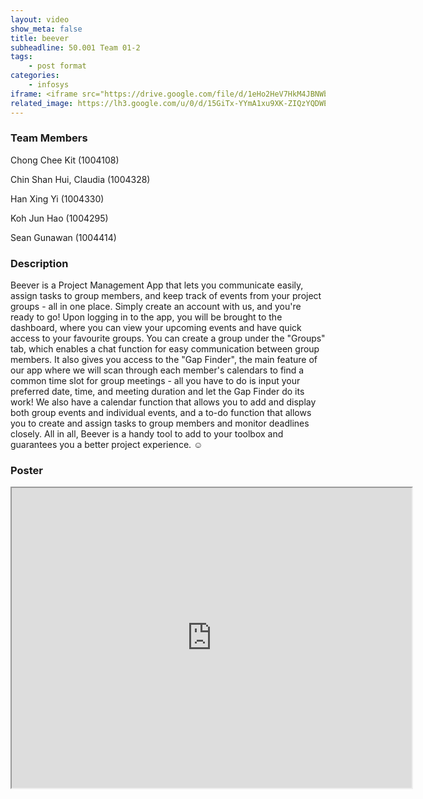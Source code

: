 ```yaml
---
layout: video
show_meta: false
title: beever
subheadline: 50.001 Team 01-2
tags:
    - post format
categories:
    - infosys
iframe: <iframe src="https://drive.google.com/file/d/1eHo2HeV7HkM4JBNWbpSUEVUIRccQHveL/preview" width="320" height="240"></iframe>
related_image: https://lh3.google.com/u/0/d/15GiTx-YYmA1xu9XK-ZIQzYQDWECdjEfV=w300-h300-p-k-nu-iv1
---
```


### Team Members

Chong Chee Kit (1004108)

Chin Shan Hui, Claudia (1004328)

Han Xing Yi (1004330)

Koh Jun Hao (1004295)

Sean Gunawan (1004414)  

### Description

Beever is a Project Management App that lets you communicate easily, assign tasks to group members, and keep track of events from your project groups - all in one place. Simply create an account with us, and you're ready to go! Upon logging in to the app, you will be brought to the dashboard, where you can view your upcoming events and have quick access to your favourite groups. You can create a group under the "Groups" tab, which enables a chat function for easy communication between group members. It also gives you access to the "Gap Finder", the main feature of our app where we will scan through each member's calendars to find a common time slot for group meetings - all you have to do is input your preferred date, time, and meeting duration and let the Gap Finder do its work! We also have a calendar function that allows you to add and display both group events and individual events, and a to-do function that allows you to create and assign tasks to group members and monitor deadlines closely. All in all, Beever is a handy tool to add to your toolbox and guarantees you a better project experience. ☺

### Poster

<iframe src="https://drive.google.com/file/d/15GiTx-YYmA1xu9XK-ZIQzYQDWECdjEfV/preview" width="640" height="480"></iframe>
